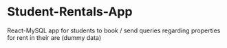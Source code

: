 # Student-Rentals-App
React-MySQL app for students to book / send queries regarding properties for rent in their are (dummy data)

